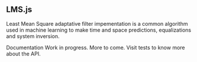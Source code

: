 ## LMS.js
Least Mean Square adaptative filter impementation is a common algorithm used in machine learning to make time and space predictions, equalizations and system inversion.

Documentation Work in progress. More to come. Visit tests to know more about the API.
